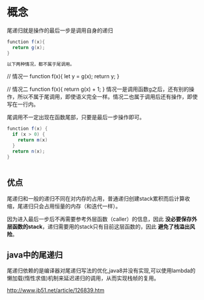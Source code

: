 
# 概念

尾递归就是操作的最后一步是调用自身的递归

```java
function f(x){
  return g(x);
}

以下两种情况，都不属于尾调用。
```
// 情况一
function f(x){
  let y = g(x);
  return y;
}

// 情况二
function f(x){
  return g(x) + 1;
}
情况一是调用函数g之后，还有别的操作，所以不属于尾调用，即使语义完全一样。情况二也属于调用后还有操作，即使写在一行内。

尾调用不一定出现在函数尾部，只要是最后一步操作即可。
```java
function f(x) {
  if (x > 0) {
    return m(x)
  }
  return n(x);
}

```
```java
```

## 优点

尾递归和一般的递归不同在对内存的占用，普通递归创建stack累积而后计算收缩，尾递归只会占用恒量的内存（和迭代一样）。

因为进入最后一步后不再需要参考外层函数（caller）的信息，因此 **没必要保存外层函数的stack**，递归需要用的stack只有目前这层函数的，因此 **避免了栈溢出风险**。

## java中的尾递归

尾递归依赖的是编译器对尾递归写法的优化,java8并没有实现,可以使用lambda的懒加载(惰性求值)机制来延迟递归的调用，从而实现栈帧的复用。

http://www.jb51.net/article/126839.htm















#
